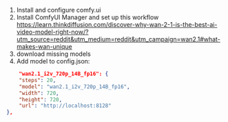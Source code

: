 1. Install and configure comfy.ui
2. Install ComfyUI Manager and set up this workflow https://learn.thinkdiffusion.com/discover-why-wan-2-1-is-the-best-ai-video-model-right-now/?utm_source=reddit&utm_medium=reddit&utm_campaign=wan2.1#what-makes-wan-unique
3. download missing models
5. Add model to config.json:

```json
    "wan2.1_i2v_720p_14B_fp16": {
    "steps": 20,
    "model": "wan2.1_i2v_720p_14B_fp16",
    "width": 720,
    "height": 720,
    "url": "http://localhost:8128"
},
```
